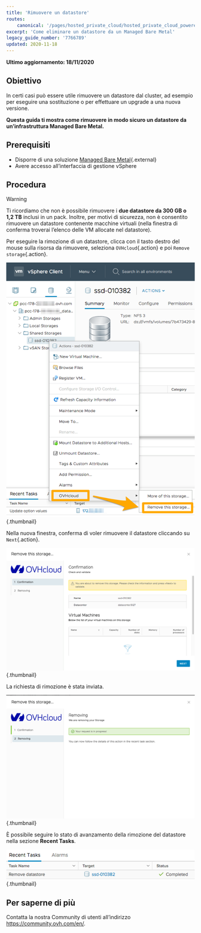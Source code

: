 ```yaml
---
title: 'Rimuovere un datastore'
routes:
    canonical: '/pages/hosted_private_cloud/hosted_private_cloud_powered_by_vmware/delete_datastore'
excerpt: 'Come eliminare un datastore da un Managed Bare Metal'
legacy_guide_number: '7766789'
updated: 2020-11-18
---
```


**Ultimo aggiornamento: 18/11/2020**

## Obiettivo

In certi casi può essere utile rimuovere un datastore dal cluster, ad esempio per eseguire una sostituzione o per effettuare un upgrade a una nuova versione.

**Questa guida ti mostra come rimuovere in modo sicuro un datastore da un’infrastruttura Managed Bare Metal.**


## Prerequisiti

* Disporre di una soluzione [Managed Bare Metal](https://www.ovhcloud.com/it/managed-bare-metal/){.external}
* Avere accesso all’interfaccia di gestione vSphere


## Procedura

> [!warning]
>
> Ti ricordiamo che non è possibile rimuovere i **due datastore da 300 GB o 1,2 TB** inclusi in un pack. Inoltre, per motivi di sicurezza, non è consentito rimuovere un datastore contenente macchine virtuali (nella finestra di conferma troverai l’elenco delle VM allocate nel datastore).
> 


Per eseguire la rimozione di un datastore, clicca con il tasto destro del mouse sulla risorsa da rimuovere, seleziona `OVHcloud`{.action} e poi `Remove storage`{.action}.

![Scelta del datastore](images/removedatastore01.png){.thumbnail}

Nella nuova finestra, conferma di voler rimuovere il datastore cliccando su `Next`{.action}. 

![Conferma della rimozione](images/removedatastore02.png){.thumbnail}

La richiesta di rimozione è stata inviata.

![Rimozione confermata](images/removedatastore03.png){.thumbnail}

È possibile seguire lo stato di avanzamento della rimozione del datastore nella sezione <b>Recent Tasks</b>.

![Attività di controllo della rimozione](images/removedatastore04.png){.thumbnail}


## Per saperne di più

Contatta la nostra Community di utenti all’indirizzo <https://community.ovh.com/en/>.
